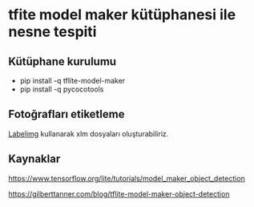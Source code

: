 # tfite model maker kütüphanesi ile nesne tespiti

## Kütüphane kurulumu
- pip install -q tflite-model-maker
- pip install -q pycocotools

## Fotoğrafları etiketleme
[Labelimg](https://github.com/tzutalin/labelImg) kullanarak xlm dosyaları oluşturabiliriz.


## Kaynaklar
https://www.tensorflow.org/lite/tutorials/model_maker_object_detection

https://gilberttanner.com/blog/tflite-model-maker-object-detection
